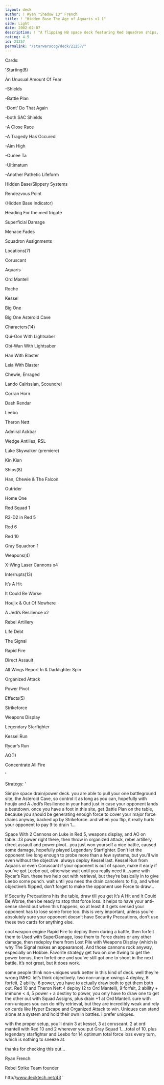 ```yaml
---
layout: deck
author: ! Ryan "Shadow 13" French
title: ! "Hidden Base The Age of Aquaris v1 1"
side: Light
date: 2002-02-07
description: ! "A flipping HB space deck featuring Red Squadron ships, pilots, and X-wing Cannons.  Great drain potential, plus some damage from a few different sources.  Updated to address some difficulties it may have had..."
rating: 4.5
id: 21257
permalink: "/starwarsccg/deck/21257/"
---
```

Cards: 

'Starting(8)

An Unusual Amount Of Fear

-Shields

-Battle Plan

-Dont’ Do That Again

-both SAC Shields

-A Close Race

-A Tragedy Has Occured

-Aim High

-Ounee Ta

-Ultimatum

-Another Pathetic Lifeform

Hidden Base/Slippery Systems

Rendezvous Point

(Hidden Base Indicator)

Heading For the med frigate

Superficial Damage

Menace Fades

Squadron Assignments


Locations(7)

Coruscant

Aquaris

Ord Mantell

Roche

Kessel

Big One

Big One Asteroid Cave


Characters(14)

Qui-Gon With Lightsaber

Obi-Wan With Lightsaber

Han With Blaster

Leia With Blaster

Chewie, Enraged

Lando Calrissian, Scoundrel

Corran Horn

Dash Rendar

Leebo

Theron Nett

Admiral Ackbar

Wedge Antilles, RSL

Luke Skywalker (premiere)

Kin Kian


Ships(8)

Han, Chewie & The Falcon

Outrider

Home One

Red Squad 1

R2-D2 in Red 5

Red 6

Red 10

Gray Squadron 1


Weapons(4)

X-Wing Laser Cannons x4


Interrupts(13)

It’s A Hit

It Could Be Worse

Houjix & Out Of Nowhere

A Jedi’s Resilience x2

Rebel Artillery

Life Debt

The Signal

Rapid Fire

Direct Assault

All Wings Report In & Darklighter Spin

Organized Attack

Power Pivot


Effects(5)

Strikeforce

Weapons Display

Legendary Starfighter

Kessel Run

Rycar’s Run


AO(1)

Concentrate All Fire


'

Strategy: '

Simple space drain/power deck.  you are able to pull your one battleground site, the Asteroid Cave, so control it as long as you can, hopefully with houjix and A Jedi’s Resilience in your hand just in case your opponent lands a beatdown.  once you have a foot in this site, get Battle Plan on the table, because you should be generating enough force to cover your major force drains anyway, backed up by Strikeforce.  and when you flip, it really hurts your opponent to pay 9 to drain 1...


Space With 2 Cannons on Luke in Red 5, weapons display, and AO on table...13 power right there, then throw in organized attack, rebel artillery, direct assault and power pivot...you just won yourself a nice battle, caused some damage, hopefully played Legendary Starfighter.  Don’t let the opponent live long enough to probe more than a few systems, but you’ll win even without the objective.  always deploy Kessel last.  Kessel Run from Aquaris or even Coruscant if your opponent is out of space, make it early if you’ve got Leebo out, otherwise wait until you really need it...same with Rycar’s Run.  these two help out with retrieval, but they’re basically in to give Leebo some punch.  wait until you need the drain cancelers to flip, and when objective’s flipped, don’t forget to make the opponent use Force to draw...


if Security Precautions hits the table, draw till you get It’s A Hit and It Could Be Worse, then be ready to stop that force loss.  it helps to have your anti-sense sheild out when this happens, so at least if it gets sensed your opponent has to lose some force too.  this is very important, unless you’re absolutely sure your opponent doesn’t have Security Precautions, don’t use these two cards for anything else.


cool weapon engine Rapid Fire to deploy them during a battle, then forfeit them to Used with SuperDamage, lose them to Force drains or any other damage, then redeploy them from Lost Pile with Weapons Display (which is why The Signal makes an appearance).  And those cannons rock anyway, especially on Hobbie.  Favorite strategy get two on one Xwing to get the power bonus, then forfeit one and you’ve still got one to shoot in the next battle.  it’s not great, but it does work.


some people think non-uniques work better in this kind of deck.  well they’re wrong IMHO.  let’s think objectively.  two non-unique xwings 4 deploy, 8 forfeit, 2 ability, 6 power, you have to actually draw both to get them both out.  Red 10 and Theron Nett 4 deploy (2 to Ord Mantell), 9 forfeit, 2 ability + immune < 4, 5 power + a destiny to power, you only have to draw one to get the other out with Squad Assigns, plus drain +1 at Ord Mantell.  sure with non-uniques you can do nifty retrieval, but they are incredibly weak and rely on cards like Hyper Escape and Organized Attack to win.  Uniques can stand alone at a system and hold their own in battles.  i prefer uniques.


with the proper setup, you’ll drain 3 at kessel, 3 at coruscant, 2 at ord mantell with Red 10 and 2 wherever you put Gray Squad 1....total of 10, plus legendary starfighter and Leebo for 14 optimum total force loss every turn, which is nothing to sneeze at.


thanks for checking this out...



Ryan French

Rebel Strike Team founder

http//www.decktech.net/43 '
